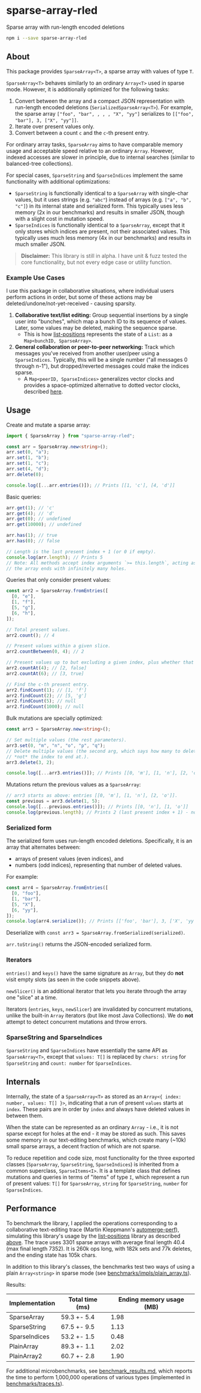 # sparse-array-rled

Sparse array with run-length encoded deletions

```bash
npm i --save sparse-array-rled
```

## About

This package provides `SparseArray<T>`, a sparse array with values of type `T`.

`SparseArray<T>` behaves similarly to an ordinary `Array<T>` used in sparse mode.
However, it is additionally optimized for the following tasks:

1.  Convert between the array and a compact JSON representation
    with run-length encoded deletions (`SerializedSparseArray<T>`). For example, the sparse array `["foo", "bar", , , , "X", "yy"]` serializes to `[["foo", "bar"], 3, ["X", "yy"]]`.
2.  Iterate over present values only.
3.  Convert between a count `c` and the `c`-th present entry.

For ordinary array tasks, `SparseArray` aims to have comparable
memory usage and acceptable speed relative to an ordinary `Array`. However, indexed accesses are slower
in principle, due to internal searches (similar to balanced-tree
collections).

For special cases, `SparseString` and `SparseIndices` implement the same functionality with additional optimizations:

- `SparseString` is functionally identical to a `SparseArray` with single-char values,
  but it uses strings (e.g. `"abc"`) instead of arrays (e.g. `["a", "b", "c"]`) in its internal state
  and serialized form.
  This typically uses less memory (2x in our benchmarks) and results in smaller JSON,
  though with a slight cost in mutation speed.
- `SparseIndices` is functionally identical to a `SparseArray`, except that
  it only stores which indices are present, not their associated values.
  This typically uses much less memory (4x in our benchmarks) and results in much smaller JSON.

> **Disclaimer:** This library is still in alpha. I have unit & fuzz tested the core functionality, but not every edge case or utility function. <!-- TODO: remove -->

### Example Use Cases

I use this package in collaborative situations, where individual users perform actions in order, but some of these actions may be deleted/undone/not-yet-received - causing sparsity.

<a id="collaborative-text-editing"></a>

1. **Collaborative text/list editing:** Group sequential insertions by a single user into "bunches", which map a bunch ID to its sequence of values. Later, some values may be deleted, making the sequence sparse.
   - This is how [list-positions](https://github.com/mweidner037/list-positions#readme) represents the state of a `List`: as a `Map<bunchID, SparseArray>`.
2. **General collaboration or peer-to-peer networking:** Track which messages you've received from another user/peer using a `SparseIndices`. Typically, this will be a single number ("all messages 0 through n-1"), but dropped/reverted messages could make the indices sparse.
   - A `Map<peerID, SparseIndices>` generalizes vector clocks and provides a space-optimized alternative to dotted vector clocks, described [here](https://mattweidner.com/2023/09/26/crdt-survey-3.html#tracking-operations-vector-clocks-1).

## Usage

Create and mutate a sparse array:

```ts
import { SparseArray } from "sparse-array-rled";

const arr = SparseArray.new<string>();
arr.set(0, "a");
arr.set(1, "b");
arr.set(1, "c");
arr.set(4, "d");
arr.delete(0);

console.log([...arr.entries()]); // Prints [[1, 'c'], [4, 'd']]
```

Basic queries:

```ts
arr.get(1); // 'c'
arr.get(4); // 'd'
arr.get(0); // undefined
arr.get(10000); // undefined

arr.has(1); // true
arr.has(0); // false

// Length is the last present index + 1 (or 0 if empty).
console.log(arr.length); // Prints 5
// Note: All methods accept index arguments `>= this.length`, acting as if
// the array ends with infinitely many holes.
```

Queries that only consider present values:

```ts
const arr2 = SparseArray.fromEntries([
  [0, "e"],
  [1, "f"],
  [5, "g"],
  [6, "h"],
]);

// Total present values.
arr2.count(); // 4

// Present values within a given slice.
arr2.countBetween(0, 4); // 2

// Present values up to but excluding a given index, plus whether that index is present.
arr2.countAt(4); // [2, false]
arr2.countAt(6); // [3, true]

// Find the c-th present entry.
arr2.findCount(1); // [1, 'f']
arr2.findCount(2); // [5, 'g']
arr2.findCount(5); // null
arr2.findCount(1000); // null
```

Bulk mutations are specially optimized:

```ts
const arr3 = SparseArray.new<string>();

// Set multiple values (the rest parameters).
arr3.set(0, "m", "n", "o", "p", "q");
// Delete multiple values (the second arg, which says how many to delete -
// *not* the index to end at.).
arr3.delete(3, 2);

console.log([...arr3.entries()]); // Prints [[0, 'm'], [1, 'n'], [2, 'o']]
```

Mutations return the previous values as a `SparseArray`:

```ts
// arr3 starts as above: entries [[0, 'm'], [1, 'n'], [2, 'o']].
const previous = arr3.delete(1, 5);
console.log([...previous.entries()]); // Prints [[0, 'n'], [1, 'o']]
console.log(previous.length); // Prints 2 (last present index + 1) - not necessarily the delete count.
```

### Serialized form

The serialized form uses run-length encoded deletions. Specifically, it is an array that alternates between:

- arrays of present values (even indices), and
- numbers (odd indices), representing that number of deleted values.

For example:

```ts
const arr4 = SparseArray.fromEntries([
  [0, "foo"],
  [1, "bar"],
  [5, "X"],
  [6, "yy"],
]);
console.log(arr4.serialize()); // Prints [['foo', 'bar'], 3, ['X', 'yy']]
```

Deserialize with `const arr3 = SparseArray.fromSerialized(serialized)`.

`arr.toString()` returns the JSON-encoded serialized form.

### Iterators

`entries()` and `keys()` have the same signature as `Array`, but they do **not** visit empty slots (as seen in the code snippets above).

`newSlicer()` is an additional iterator that lets you iterate through the array one "slice" at a time.

Iterators (`entries`, `keys`, `newSlicer`) are invalidated by concurrent mutations, unlike the built-in `Array` iterators (but like most Java Collections). We do **not** attempt to detect concurrent mutations and throw errors.

### SparseString and SparseIndices

`SparseString` and `SparseIndices` have essentially the same API as `SparseArray<T>`, except that `values: T[]` is replaced by `chars: string` for `SparseString` and `count: number` for `SparseIndices`.

## Internals

Internally, the state of a `SparseArray<T>` as stored as an `Array<{ index: number, values: T[] }>`, indicating that a run of present `values` starts at `index`. These pairs are in order by `index` and always have deleted values in between them.

When the state can be represented as an ordinary `Array` - i.e., it is not sparse except for holes at the end - it may be stored as such. This saves some memory in our text-editing benchmarks, which create many (~10k) small sparse arrays, a decent fraction of which are not sparse.

To reduce repetition and code size, most functionality for the three exported classes (`SparseArray`, `SparseString`, `SparseIndices`) is inherited from a common superclass, `SparseItems<I>`. It is a template class that defines mutations and queries in terms of "items" of type `I`, which represent a run of present values: `T[]` for `SparseArray`, `string` for `SparseString`, `number` for `SparseIndices`.

## Performance

To benchmark the library, I applied the operations corresponding to a collaborative text-editing trace (Martin Kleppmann's [automerge-perf](https://github.com/automerge/automerge-perf)), simulating this library's usage by the [list-positions](https://github.com/mweidner037/list-positions#readme) library as described [above](#collaborative-text-editing). The trace uses 3301 sparse arrays with average final length 40.4 (max final length 7352). It is 260k ops long, with 182k sets and 77k deletes, and the ending state has 105k chars.

In addition to this library's classes, the benchmarks test two ways of using a plain `Array<string>` in sparse mode (see [benchmarks/impls/plain_array.ts](./benchmarks/impls/plain_array.ts)).

Results:

| Implementation | Total time (ms) | Ending memory usage (MB) |
| -------------- | --------------- | ------------------------ |
| SparseArray    | 59.3 +- 5.4     | 1.98                     |
| SparseString   | 67.5 +- 9.5     | 1.13                     |
| SparseIndices  | 53.2 +- 1.5     | 0.48                     |
| PlainArray     | 89.3 +- 1.1     | 2.02                     |
| PlainArray2    | 60.7 +- 2.8     | 1.90                     |

For additional microbenchmarks, see [benchmark_results.md](./benchmark_results.md), which reports the time to perform 1,000,000 operations of various types (implemented in [benchmarks/traces.ts](./benchmarks/traces.ts)).
